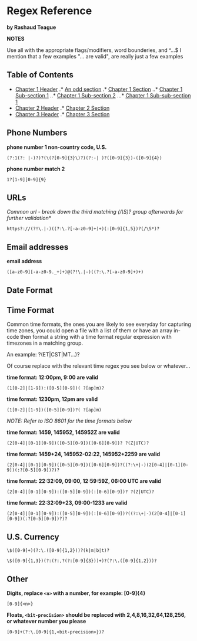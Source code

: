 # Regex Reference
**by Rashaud Teague**

**NOTES**

Use all with the appropriate flags/modifiers, word bounderies, and ^...$
I mention that a few examples "... are valid", are really just a few examples

## Table of Contents
* [Chapter 1 Header](#chapter-1-header)
.* [An odd section](#an-odd-section)
.* [Chapter 1 Section](#chapter-1-section)
..* [Chapter 1 Sub-section 1](#chapter-1-sub-section-1)
..* [Chapter 1 Sub-section 2](#chapter-1-sub-section-2)
...* [Chapter 1 Sub-sub-section 1](#chapter-1-sub-sub-section-1)
* [Chapter 2 Header](#chapter-2-header)
.* [Chapter 2 Section](#chapter-2-section)
* [Chapter 3 Header](#chapter-3-header)
.* [Chapter 3 Section](#chapter-3-section)

## Phone Numbers
**phone number 1 non-country code, U.S.**
```
(?:1(?: |-)?)?(\(?[0-9]{3}\)?)(?:-| )?([0-9]{3})-([0-9]{4})
```
**phone number match 2**
```
1?[1-9][0-9]{9}
```

## URLs
**Common url - break down the third matching (/\S*)? group afterwards for further validation**
```
https?://(?!\.|-)((?:\.?[-a-z0-9]+)+)(:[0-9]{1,5})?(/\S*)?
```

## Email addresses
**email address**
```
([a-z0-9][-a-z0-9._+]+)@(?!\.|-)((?:\.?[-a-z0-9]+)+)
```

## Date Format

## Time Format
Common time formats, the ones you are likely to see everyday for capturing time zones, you could open a file with a list of them or have an array in-code then format a string with a time format regular expression with timezones in a matching group.

An example:<timeregex> ?(ET|CST|MT...)?

Of course replace <timeregex> with the relevant time regex you see below or whatever...

**time format: 12:00pm, 9:00 are valid**
```
(1[0-2]|[1-9]):([0-5][0-9])( ?[ap]m)?
```
**time format: 1230pm, 12pm are valid**
```
(1[0-2]|[1-9])([0-5][0-9])?( ?[ap]m)
```
*NOTE: Refer to ISO 8601 for the time formats below* 

**time format: 1459, 145952, 145952Z are valid**
```
(2[0-4]|[0-1][0-9])([0-5][0-9])([0-6][0-9])? ?(Z|UTC)?
```
**time format: 1459+24, 145952-02:22, 145952+2259 are valid**
```
(2[0-4]|[0-1][0-9])([0-5][0-9])([0-6][0-9])?((?:\+|-)(2[0-4]|[0-1][0-9])(:?[0-5][0-9])?)?
```
**time format: 22:32:09, 09:00, 12:59:59Z, 06:00 UTC are valid**
```
(2[0-4]|[0-1][0-9]):([0-5][0-9])(:[0-6][0-9])? ?(Z|UTC)?
```
**time format: 22:32:09+23, 09:00-1233 are valid**
```
(2[0-4]|[0-1][0-9]):([0-5][0-9])(:[0-6][0-9])?((?:\+|-)(2[0-4]|[0-1][0-9])(:?[0-5][0-9])?)?
```

## U.S. Currency
```
\$([0-9]+)(?:\.([0-9]{1,2}))?(k|m|b|t)?
```
```
\$([0-9]{1,3})(?:(?:,?(?:[0-9]{3}))+)?(?:\.([0-9]{1,2}))?
```

## Other

**Digits, replace `<n>` with a number, for example: [0-9]{4}**
```
[0-9]{<n>}
```

**Floats, `<bit-precision>` should be replaced with 2,4,8,16,32,64,128,256, or whatever number you please**
```
[0-9]+(?:\.[0-9]{1,<bit-precision>})?
```

